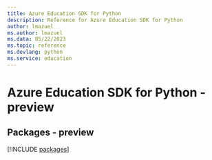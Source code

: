 ```yaml
---
title: Azure Education SDK for Python
description: Reference for Azure Education SDK for Python
author: lmazuel
ms.author: lmazuel
ms.data: 05/22/2023
ms.topic: reference
ms.devlang: python
ms.service: education
---
```

# Azure Education SDK for Python - preview
## Packages - preview
[!INCLUDE [packages](education-index.md)]